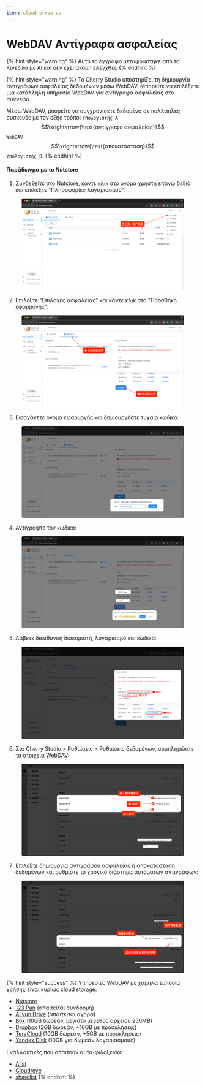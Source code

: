 ```yaml
---
icon: cloud-arrow-up
---
```

# WebDAV Αντίγραφα ασφαλείας


{% hint style="warning" %}
Αυτό το έγγραφο μεταφράστηκε από τα Κινεζικά με AI και δεν έχει ακόμη ελεγχθεί.
{% endhint %}




{% hint style="warning" %}
Το Cherry Studio υποστηρίζει τη δημιουργία αντιγράφων ασφαλείας δεδομένων μέσω WebDAV. Μπορείτε να επιλέξετε μια κατάλληλη υπηρεσία WebDAV για αντίγραφα ασφαλείας στο σύννεφο.

Μέσω WebDAV, μπορείτε να συγχρονίσετε δεδομένα σε πολλαπλές συσκευές με τον εξής τρόπο: `Υπολογιστής A` $$\xrightarrow{\text{αντίγραφο ασφαλείας}}$$ `WebDAV` $$\xrightarrow{\text{αποκατάσταση}}$$ `Υπολογιστής B`.
{% endhint %}

#### Παράδειγμα με το Nutstore

1. Συνδεθείτε στο Nutstore, κάντε κλικ στο όνομα χρήστη επάνω δεξιά και επιλέξτε "Πληροφορίες λογαριασμού":
<figure><img src="../../../.gitbook/assets/image (39).png" alt=""><figcaption></figcaption></figure>

2. Επιλέξτε "Επιλογές ασφαλείας" και κάντε κλικ στο "Προσθήκη εφαρμογής":
<figure><img src="../../../.gitbook/assets/image (40).png" alt=""><figcaption></figcaption></figure>

3. Εισαγάγετε όνομα εφαρμογής και δημιουργήστε τυχαίο κωδικό:
<figure><img src="../../../.gitbook/assets/image (41).png" alt=""><figcaption></figcaption></figure>

4. Αντιγράψτε τον κωδικό:
<figure><img src="../../../.gitbook/assets/image (42).png" alt=""><figcaption></figcaption></figure>

5. Λάβετε διεύθυνση διακομιστή, λογαριασμό και κωδικό:
<figure><img src="../../../.gitbook/assets/image (43).png" alt=""><figcaption></figcaption></figure>

6. Στο Cherry Studio > Ρυθμίσεις > Ρυθμίσεις δεδομένων, συμπληρώστε τα στοιχεία WebDAV:
<figure><img src="../../../.gitbook/assets/image (48).png" alt=""><figcaption></figcaption></figure>

7. Επιλέξτε δημιουργία αντιγράφου ασφαλείας ή αποκατάσταση δεδομένων και ρυθμίστε το χρονικό διάστημα αυτόματων αντιγράφων:
<figure><img src="../../../.gitbook/assets/image (47).png" alt=""><figcaption></figcaption></figure>

{% hint style="success" %}
Υπηρεσίες WebDAV με χαμηλά εμπόδια χρήσης είναι κυρίως cloud storage:
- [Nutstore](https://www.jianguoyun.com/)
- [123 Pan](https://www.123pan.com/) (απαιτείται συνδρομή)
- [Aliyun Drive](https://www.alipan.com/) (απαιτείται αγορά)
- [Box](https://www.box.com/) (10GB δωρεάν, μέγιστο μέγεθος αρχείου 250MB)
- [Dropbox](https://www.dropbox.com/) (2GB δωρεάν, +16GB με προσκλήσεις)
- [TeraCloud](https://teracloud.jp/en/) (10GB δωρεάν, +5GB με προσκλήσεις)
- [Yandex Disk](https://disk.yandex.com/) (10GB για δωρεάν λογαριασμούς)

Εναλλακτικές που απαιτούν αυτο-φιλοξενία:
- [Alist](https://alist.nn.ci/zh/)
- [Cloudreve](https://cloudreve.org/)
- [sharelist](https://github.com/reruin/sharelist)
{% endhint %}